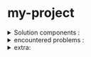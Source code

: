 # my-project

<details>
<summary>Solution components :</summary>
 1. To setup the CD I followed the following guide : https://devpress.csdn.net/cicd/62ec237989d9027116a10405.html the steps were perfectly described.
 
 2. To make sure the deploy is only being done when the test is complete I used the following code inside the deploy.yml file :

        on: 
            workflow_run:
             workflows: ["Run Tests"]
              types:
               - completed
</code>

3. Search the web for a example requirement.txt file copied it, run tests launched and failed. alot of python modules but pytest was missing, added it to the txt file.
</details>

<details>
<summary>encountered problems :</summary>
1. When following the guide to setup the CD it all went smooth except the part that the deploy would fail on finding the private key (which happend after problem 3). searched the web and found the solution beside the private key also the comments needed to be added.

-----BEGIN OPENSSH PRIVATE KEY-----

-----END OPENSSH PRIVATE KEY-----

2. Was a bit lost with the requirement.txt file and how to get this one so I searched the web for examples. (see solution 3)

3. When adding the secrets for my solution I had no idea where to add them since there are multiply spots to add them at setting on your repository and the guide I used was a bit outdated. So at first I tought I was just doing it wrong but encountered a fresh guide for this part on youtube.
</details>

<details>
<summary>extra: </summary>
When doing this assignment/module 8(deploying your projects) I got lost many times, but after reading the same thing over and over and redoing certain steps again it all seems to get working. But everything in this last module is something I have alot to learn about and how everything works exactly it's almost like learning how to drive. You only really learn it by doing it alot after you got your license.

</details>
